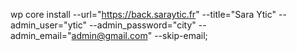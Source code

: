 wp core install --url="https://back.saraytic.fr" --title="Sara Ytic" --admin_user="ytic" --admin_password="city" --admin_email="admin@gmail.com" --skip-email;
